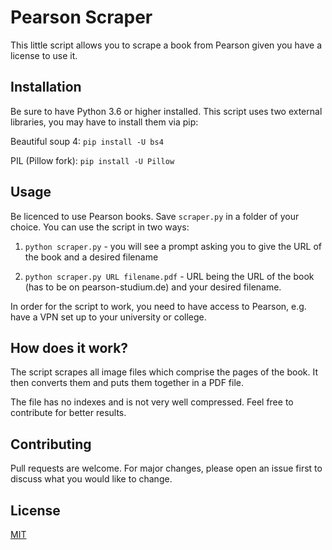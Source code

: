 # Pearson Scraper

This little script allows you to scrape a book from Pearson given you have a license to use it.

## Installation

Be sure to have Python 3.6 or higher installed. This script uses two external libraries, you may have to install them via pip:

Beautiful soup 4: `pip install -U bs4`

PIL (Pillow fork): `pip install -U Pillow`

## Usage 

Be licenced to use Pearson books. Save ```scraper.py``` in a folder of your choice. You can use the script in two ways:

1. ``python scraper.py`` - you will see a prompt asking you to give the URL of the book and a desired filename

2. `python scraper.py URL filename.pdf` - URL being the URL of the book (has to be on pearson-studium.de) and 
your desired filename.

In order for the script to work, you need to have access to Pearson, e.g. have a VPN set up to your university or college.

## How does it work?

The script scrapes all image files which comprise the pages of the book. It then converts them and puts them together 
in a PDF file.

The file has no indexes and is not very well compressed. Feel free to contribute for better results.

## Contributing

Pull requests are welcome. For major changes, please open an issue first to discuss what you would like to change.

## License
[MIT](https://choosealicense.com/licenses/mit/)
